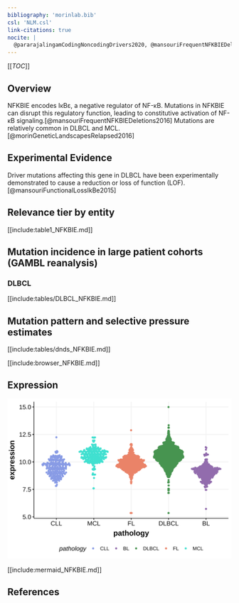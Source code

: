 ```yaml
---
bibliography: 'morinlab.bib'
csl: 'NLM.csl'
link-citations: true
nocite: |
  @pararajalingamCodingNoncodingDrivers2020, @mansouriFrequentNFKBIEDeletions2016, @morinGeneticLandscapesRelapsed2016, 
---
```

[[_TOC_]]

## Overview
NFKBIE encodes IκBε, a negative regulator of NF-κB. Mutations in NFKBIE can disrupt this regulatory function, leading to constitutive activation of NF-κB signaling.[@mansouriFrequentNFKBIEDeletions2016] Mutations are relatively common in DLBCL and MCL.[@morinGeneticLandscapesRelapsed2016]



## Experimental Evidence

Driver mutations affecting this gene in DLBCL have been experimentally demonstrated to cause a reduction or loss of function (LOF).[@mansouriFunctionalLossIkBe2015]

## Relevance tier by entity

[[include:table1_NFKBIE.md]]

## Mutation incidence in large patient cohorts (GAMBL reanalysis)


### DLBCL
[[include:tables/DLBCL_NFKBIE.md]]

## Mutation pattern and selective pressure estimates

[[include:tables/dnds_NFKBIE.md]]

[[include:browser_NFKBIE.md]]

## Expression
![](images/gene_expression/NFKBIE_by_pathology.svg)

[[include:mermaid_NFKBIE.md]]

## References
<!-- ORIGIN: morinGeneticLandscapesRelapsed2016 -->
<!-- DLBCL: morinGeneticLandscapesRelapsed2016 -->
<!-- MCL: pararajalingamCodingNoncodingDrivers2020 -->
<!-- PMBL: mansouriFrequentNFKBIEDeletions2016 -->
